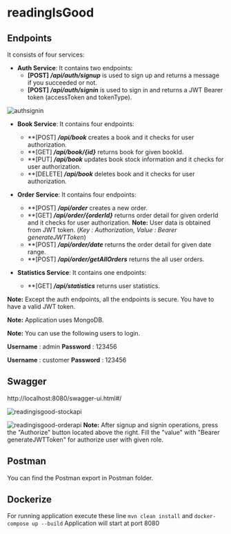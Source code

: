 # readingIsGood

## Endpoints
It consists of four services:
* **Auth Service**: It contains two endpoints:
    * **[POST]**  ***/api/auth/signup*** is used to sign up and returns a message if you succeeded or not.
    * **[POST]**  ***/api/auth/signin*** is used to sign in and returns a JWT Bearer token (accessToken and tokenType).

![authsignin](https://user-images.githubusercontent.com/21179912/127791131-fab2467d-37b7-41b9-a1a9-8a9ff414edc1.png)

* **Book Service**: It contains four endpoints:
    * **[POST] ***/api/book*** creates a book and it checks for user authorization.
    * **[GET] ***/api/book/{id}*** returns book for given bookId.
    * **[PUT] ***/api/book*** updates book stock information and it checks for user authorization.
    * **[DELETE] ***/api/book*** deletes book and it checks for user authorization.

* **Order Service**: It contains four endpoints:
    * **[POST]  ***/api/order*** creates a new order.
    * **[GET] ***/api/order/{orderId}*** returns order detail for given orderId and it checks for user authorization.
      **Note:** User data is obtained from JWT token. (*Key : Authorization, Value : Bearer generateJWTToken*)
    * **[POST] ***/api/order/date*** returns the order detail for given date range.
    * **[POST] ***/api/order/getAllOrders*** returns the all user orders.

* **Statistics Service**: It contains one endpoints:
    * **[GET] ***/api/statistics*** returns user statistics.

**Note:** Except the auth endpoints, all the endpoints is secure. You have to have a valid JWT token.

**Note:** Application uses MongoDB.

**Note:** You can use the following users to login.

**Username** : admin    **Password** : 123456

**Username** : customer **Password** : 123456


## Swagger
http://localhost:8080/swagger-ui.html#/

![readingisgood-stockapi](https://user-images.githubusercontent.com/21179912/127793363-7ac807e3-c46e-406b-b197-c87792fc61fc.png)

![readingisgood-orderapi](https://user-images.githubusercontent.com/21179912/127793222-0408e57e-1d67-4076-9e67-7ffc8221f1db.png)
**Note:** After signup and signin operations, press the "Authorize" button located above the right. Fill the "value" with "Bearer generateJWTToken" for authorize user with given role.

## Postman
You can find the Postman export in Postman folder.

## Dockerize
For running application execute these line `mvn clean install` and `docker-compose up --build`
Application will start at port 8080

